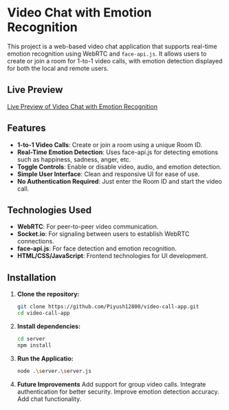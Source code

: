 
# Video Chat with Emotion Recognition


This project is a web-based video chat application that supports real-time emotion recognition using WebRTC and `face-api.js`. It allows users to create or join a room for 1-to-1 video calls, with emotion detection displayed for both the local and remote users.
## Live Preview

[Live Preview of Video Chat with Emotion Recognition](https://video-call-app-1-9gv4.onrender.com/)

## Features

- **1-to-1 Video Calls**: Create or join a room using a unique Room ID.
- **Real-Time Emotion Detection**: Uses face-api.js for detecting emotions such as happiness, sadness, anger, etc.
- **Toggle Controls**: Enable or disable video, audio, and emotion detection.
- **Simple User Interface**: Clean and responsive UI for ease of use.
- **No Authentication Required**: Just enter the Room ID and start the video call.

## Technologies Used

- **WebRTC**: For peer-to-peer video communication.
- **Socket.io**: For signaling between users to establish WebRTC connections.
- **face-api.js**: For face detection and emotion recognition.
- **HTML/CSS/JavaScript**: Frontend technologies for UI development.

## Installation

1. **Clone the repository:**
   ```bash
   git clone https://github.com/Piyush12800/video-call-app.git
   cd video-call-app
   ```

2. **Install dependencies:**
   ```bash
   cd server
   npm install
   ```

3. **Run the Applicatio:**
   ```bash
   node .\server.\server.js
   ```
4. **Future Improvements**
   Add support for group video calls.
  Integrate authentication for better security.
  Improve emotion detection accuracy.
  Add chat functionality.
